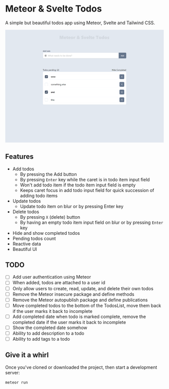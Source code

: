 # Meteor & Svelte Todos

A simple but beautiful todos app using Meteor, Svelte and Tailwind CSS.

![Screenshot of Meteor & Svelte Todos](./meteor-svelte-todos-screenshot.png)

## Features

- Add todos
    - By pressing the Add button
    - By pressing `Enter` key while the caret is in todo item input field
    - Won't add todo item if the todo item input field is empty
    - Keeps caret focus in add todo input field for quick succession of adding todo items
- Update todos
    - Update todo item on blur or by pressing Enter key
- Delete todos
    - By pressing `X` (delete) button
    - By having an empty todo item input field on blur or by pressing `Enter` key
- Hide and show completed todos
- Pending todos count
- Reactive data
- Beautiful UI

## TODO
- [ ] Add user authentication using Meteor
- [ ] When added, todos are attached to a user id
- [ ] Only allow users to create, read, update, and delete their own todos
- [ ] Remove the Meteor insecure package and define methods
- [ ] Remove the Meteor autopublish package and define publications
- [ ] Move completed todos to the bottom of the TodosList, move them back if the user marks it back to incomplete
- [ ] Add completed date when todo is marked complete, remove the completed date if the user marks it back to incomplete
- [ ] Show the completed date somehow
- [ ] Ability to add description to a todo
- [ ] Ability to add tags to a todo

## Give it a whirl

Once you've cloned or downloaded the project, then start a development server:

```bash
meteor run
```